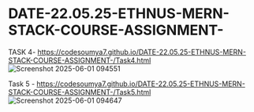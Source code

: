 # DATE-22.05.25-ETHNUS-MERN-STACK-COURSE-ASSIGNMENT-

TASK 4- https://codesoumya7.github.io/DATE-22.05.25-ETHNUS-MERN-STACK-COURSE-ASSIGNMENT-/Task4.html 
![Screenshot 2025-06-01 094551](https://github.com/user-attachments/assets/7cadf44b-f08d-4971-ab65-eda6e45aa887)

Task 5 - https://codesoumya7.github.io/DATE-22.05.25-ETHNUS-MERN-STACK-COURSE-ASSIGNMENT-/Task5.html 
![Screenshot 2025-06-01 094647](https://github.com/user-attachments/assets/d00a2cb2-7e3c-4508-a1b1-6b1740bd1810)
